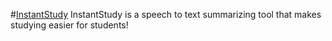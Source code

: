 
#[InstantStudy](https://ibb.co/qxv2Xjh)
InstantStudy is a speech to text summarizing tool that makes studying easier for students!
